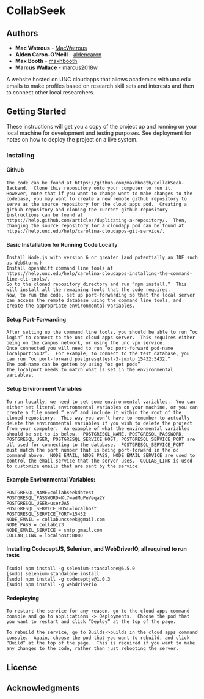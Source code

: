 # CollabSeek

## Authors

* **Mac Watrous** - [MacWatrous](https://github.com/MacWatrous)
* **Alden Caron-O'Neill** - [aldencaron](https://github.com/aldencaron)
* **Max Booth** - [maxhbooth](https://github.com/maxhbooth)
* **Marcus Wallace** - [marcus2018w](https://github.com/marcus2018w)

A website hosted on UNC cloudapps that allows academics with unc.edu emails to make
profiles based on research skill sets and interests and then to connect other local researchers.

## Getting Started

These instructions will get you a copy of the project up and running on your local machine for development and testing purposes. See deployment for notes on how to deploy the project on a live system.

### Installing


#### Github
```
The code can be found at https://github.com/maxhbooth/CollabSeek-Backend.  Clone this repository onto your computer to run it.  However, note that if you want to change want to make changes to the codebase, you may want to create a new remote github repository to serve as the source repository for the cloud apps pod.  Creating a github repository and cloning the current github repository instructions can be found at  https://help.github.com/articles/duplicating-a-repository/.  Then, changing the source repository for a cloudapp pod can be found at https://help.unc.edu/help/carolina-cloudapps-git-service/.  
```

#### Basic Installation for Running Code Locally
```
Install Node.js with version 6 or greater (and potentially an IDE such as WebStorm.)
Install openshift command line tools at https://help.unc.edu/help/carolina-cloudapps-installing-the-command-line-cli-tools/.
Go to the cloned repository directory and run “npm install.”  This will install all the remaining tools that the code requires.  
Now, to run the code, set up port-forwarding so that the local server can access the remote database using the command line tools, and create the appropriate environmental variables.
```

#### Setup Port-Forwarding
```
After setting up the command line tools, you should be able to run “oc login” to connect to the unc cloud apps server.  This requires either being on the campus network, or using the unc vpn service.
Once connected you will need to run “oc port-forward pod-name localport:5432”.  For example, to connect to the test database, you can run “oc port-forward postgresqltest-3-jmxlp 15432:5432.”  
The pod-name can be gotten by using “oc get pods”
The localport needs to match what is set in the environmental variables.
```

#### Setup Environment Variables
```
To run locally, we need to set some environmental variables.  You can either set literal environmental variables on your machine, or you can create a file named “.env” and include it within the root of the cloned repository.  This way you won’t have to remember to actually delete the environmental variables if you wish to delete the project from your computer.  An example of what the environmental variables should be set to is below.  POSTGRESQL_NAME, POSTGRESQL_PASSWORD, POSTGRESQL_USER, POSTGRESQL_SERVICE_HOST, POSTGRESQL_SERVICE_PORT are all used for connecting to the database.  POSTGRESQL_SERVICE_PORT  must match the port number that is being port-forward in the oc command above.  NODE_EMAIL, NODE_PASS, NODE_EMAIL_SERVICE are used to control the email service that the server uses.  COLLAB_LINK is used to customize emails that are sent by the service.
```

#### Example Environmental Variables:
```
POSTGRESQL_NAME=collabseekdbtest
POSTGRESQL_PASSWORD=Kl7wadMuPeVeqa2Y
POSTGRESQL_USER=userJA5
POSTGRESQL_SERVICE_HOST=localhost
POSTGRESQL_SERVICE_PORT=15432
NODE_EMAIL = collabuncseek@gmail.com
NODE_PASS = collab123
NODE_EMAIL_SERVICE = smtp.gmail.com
COLLAB_LINK = localhost:8080
```

#### Installing CodeceptJS, Selenium, and WebDriverIO, all required to run tests
```
[sudo] npm install -g selenium-standalone@6.5.0
[sudo] selenium-standalone install
[sudo] npm install -g codeceptjs@1.0.3
[sudo] npm install -g webdriverio
```
#### Redeploying
```
To restart the service for any reason, go to the cloud apps command console and go to applications -> Deployments.  Choose the pod that you want to restart and click “Deploy” at the top of the page.

To rebuild the service, go to Builds->builds in the cloud apps command console.  Again, choose the pod that you want to rebuild, and click “Build” at the top of the page.  This is required if you want to make any changes to the code, rather than just rebooting the server.

```

## License

## Acknowledgments

